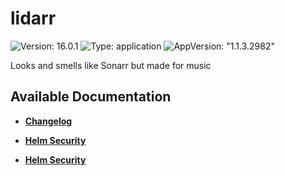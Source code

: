# lidarr

![Version: 16.0.1](https://img.shields.io/badge/Version-16.0.1-informational?style=flat-square) ![Type: application](https://img.shields.io/badge/Type-application-informational?style=flat-square) ![AppVersion: "1.1.3.2982"](https://img.shields.io/badge/AppVersion-"1.1.3.2982"-informational?style=flat-square)

Looks and smells like Sonarr but made for music

## Available Documentation

- [**Changelog**](CHANGELOG)

- [**Helm Security**](container-security)

- [**Helm Security**](helm-security)

